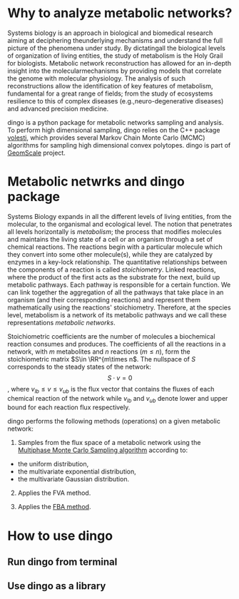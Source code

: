 # Why to analyze metabolic networks?

Systems biology is an approach in biological and biomedical research aiming at deciphering theunderlying mechanisms and understand the full picture of the phenomena under study.  By dictatingall the biological levels of organization of living entities, the study of metabolism is the Holy Grail for biologists.  Metabolic network reconstruction has allowed for an in-depth insight into the molecularmechanisms by providing models that correlate the genome with molecular physiology.  The analysis of such  reconstructions  allow  the  identification  of  key  features  of  metabolism,  fundamental  for a great range of fields;  from the study of ecosystems resilience to this of complex diseases (e.g.,neuro-degenerative diseases) and advanced precision medicine.  

dingo is a python package for metabolic networks sampling and
analysis. To perform high dimensional sampling, dingo relies on the C++ package [volesti](https://github.com/GeomScale/volume_approximation), which provides several Markov Chain Monte Carlo (MCMC) algorithms for sampling high dimensional convex polytopes. dingo is part of [GeomScale](https://geomscale.github.io/) project.  

# Metabolic netwrks and dingo package

Systems Biology expands in all the different levels of living entities, from the
molecular, to the organismal and ecological level. The notion that
penetrates all  levels horizontally is *metabolism*; the
process that modifies molecules and  maintains the living state of a
cell or an organism through a set of chemical reactions. The reactions begin with a particular molecule
which they convert into some other molecule(s), while they are catalyzed by
enzymes in a key-lock relationship.
The quantitative relationships between the components of a reaction  is called *stoichiometry*.
Linked reactions, where the product of the first acts as the substrate for the
next, build up metabolic pathways. Each pathway is responsible for a certain
function. We can link together the aggregation of all the pathways that take
place in an organism (and their corresponding reactions)
and represent them mathematically using  the reactions' stoichiometry.
Therefore, at the species level, metabolism is a network of its metabolic pathways and we call
these representations *metabolic networks*.

Stoichiometric coefficients are the number of molecules a biochemical reaction
consumes and produces. The coefficients of all the reactions in a network,
with $m$ metabolites and $n$ reactions ($m \le n$), form
the stoichiometric matrix $S\in \RR^{m\times n$. 
The nullspace of $S$ corresponds to the steady states of the network:
$$S \cdot v = 0$$ ,
where $v_{lb} \leq v \leq v_{ub}$ is the flux vector that contains  the fluxes
of each chemical reaction of the network while $v_{lb}$ and $v_{ub}$ denote lower and upper bound for each reaction flux respectively.

dingo performs the following methods (operations) on a given metabolic network:  

1. Samples from the flux space of a metabolic network using the  [Multiphase Monte Carlo Sampling algorithm](https://arxiv.org/abs/2012.05503) according to:  
- the uniform distribution,
- the multivariate exponential distribution,
- the multivariate Gaussian distribution.

2. Applies the FVA method.

3. Applies the [FBA method](https://www.nature.com/articles/nbt.1614).
 
# How to use dingo

## Run dingo from terminal

## Use dingo as a library